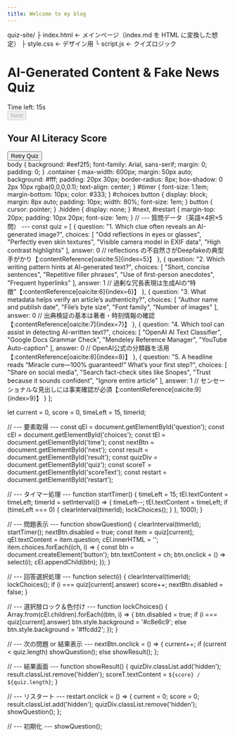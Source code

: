 ```yaml
---
title: Welcome to my blog
---
```

quiz-site/
├ index.html      ← メインページ（index.md を HTML に変換した想定）
├ style.css       ← デザイン用
└ script.js       ← クイズロジック
<!DOCTYPE html>
<html lang="en">
<head>
  <meta charset="UTF-8">
  <meta name="viewport" content="width=device-width,initial-scale=1.0">
  <title>AI Literacy Quiz</title>
  <link rel="stylesheet" href="style.css">
</head>
<body>
  <div class="container">
    <h1>AI-Generated Content & Fake News Quiz</h1>
    <div id="quiz">
      <div id="timer">Time left: <span id="time">15</span>s</div>
      <div id="question"></div>
      <div id="choices"></div>
      <button id="next" disabled>Next</button>
    </div>
    <div id="result" class="hidden">
      <h2>Your AI Literacy Score</h2>
      <p id="scoreText"></p>
      <button id="restart">Retry Quiz</button>
    </div>
  </div>
  <script src="script.js"></script>
</body>
</html>
body {
  background: #eef2f5;
  font-family: Arial, sans-serif;
  margin: 0; padding: 0;
}
.container {
  max-width: 600px;
  margin: 50px auto;
  background: #fff;
  padding: 20px 30px;
  border-radius: 8px;
  box-shadow: 0 2px 10px rgba(0,0,0,0.1);
  text-align: center;
}
#timer {
  font-size: 1.1em;
  margin-bottom: 10px;
  color: #333;
}
#choices button {
  display: block;
  margin: 8px auto;
  padding: 10px;
  width: 80%;
  font-size: 1em;
}
button {
  cursor: pointer;
}
.hidden {
  display: none;
}
#next, #restart {
  margin-top: 20px;
  padding: 10px 20px;
  font-size: 1em;
}
// --- 質問データ（英語×4択×5問） ---
const quiz = [
  {
    question: "1. Which clue often reveals an AI-generated image?",
    choices: [
      "Odd reflections in eyes or glasses",
      "Perfectly even skin textures",
      "Visible camera model in EXIF data",
      "High contrast highlights"
    ],
    answer: 0  // reflections の不自然さがDeepfakeの典型手がかり【:contentReference[oaicite:5]{index=5}】
  },
  {
    question: "2. Which writing pattern hints at AI-generated text?",
    choices: [
      "Short, concise sentences",
      "Repetitive filler phrases",
      "Use of first-person anecdotes",
      "Frequent hyperlinks"
    ],
    answer: 1  // 過剰な冗長表現は生成AIの“特徴”【:contentReference[oaicite:6]{index=6}】
  },
  {
    question: "3. What metadata helps verify an article’s authenticity?",
    choices: [
      "Author name and publish date",
      "File’s byte size",
      "Font family",
      "Number of images"
    ],
    answer: 0  // 出典検証の基本は著者・時刻情報の確認【:contentReference[oaicite:7]{index=7}】
  },
  {
    question: "4. Which tool can assist in detecting AI-written text?",
    choices: [
      "OpenAI AI Text Classifier",
      "Google Docs Grammar Check",
      "Mendeley Reference Manager",
      "YouTube Auto-caption"
    ],
    answer: 0  // OpenAI公式の分類器を活用【:contentReference[oaicite:8]{index=8}】
  },
  {
    question: "5. A headline reads “Miracle cure—100% guaranteed!” What’s your first step?",
    choices: [
      "Share on social media",
      "Search fact-check sites like Snopes",
      "Trust because it sounds confident",
      "Ignore entire article"
    ],
    answer: 1  // センセーショナルな見出しには事実確認が必須【:contentReference[oaicite:9]{index=9}】
  }
];

let current = 0, score = 0, timeLeft = 15, timerId;

// --- 要素取得 ---
const qEl     = document.getElementById('question');
const cEl     = document.getElementById('choices');
const tEl     = document.getElementById('time');
const nextBtn = document.getElementById('next');
const result  = document.getElementById('result');
const quizDiv = document.getElementById('quiz');
const scoreT  = document.getElementById('scoreText');
const restart = document.getElementById('restart');

// --- タイマー処理 ---
function startTimer() {
  timeLeft = 15;
  tEl.textContent = timeLeft;
  timerId = setInterval(() => {
    timeLeft--;
    tEl.textContent = timeLeft;
    if (timeLeft === 0) {
      clearInterval(timerId);
      lockChoices();
    }
  }, 1000);
}

// --- 問題表示 ---
function showQuestion() {
  clearInterval(timerId);
  startTimer();
  nextBtn.disabled = true;
  const item = quiz[current];
  qEl.textContent = item.question;
  cEl.innerHTML = '';
  item.choices.forEach((ch, i) => {
    const btn = document.createElement('button');
    btn.textContent = ch;
    btn.onclick = () => select(i);
    cEl.appendChild(btn);
  });
}

// --- 回答選択処理 ---
function select(i) {
  clearInterval(timerId);
  lockChoices();
  if (i === quiz[current].answer) score++;
  nextBtn.disabled = false;
}

// --- 選択肢ロック＆色付け ---
function lockChoices() {
  Array.from(cEl.children).forEach((btn, i) => {
    btn.disabled = true;
    if (i === quiz[current].answer) btn.style.background = '#c8e6c9';
    else btn.style.background = '#ffcdd2';
  });
}

// --- 次の問題 or 結果表示 ---
nextBtn.onclick = () => {
  current++;
  if (current < quiz.length) showQuestion();
  else showResult();
};

// --- 結果画面 ---
function showResult() {
  quizDiv.classList.add('hidden');
  result.classList.remove('hidden');
  scoreT.textContent = `${score} / ${quiz.length}`;
}

// --- リスタート ---
restart.onclick = () => {
  current = 0; score = 0;
  result.classList.add('hidden');
  quizDiv.classList.remove('hidden');
  showQuestion();
};

// --- 初期化 ---
showQuestion();

